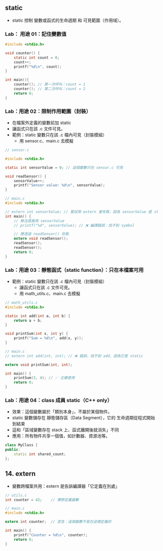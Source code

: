 ## static

-   static 控制 變數或函式的生命週期 和 可見範圍（作用域）。

### Lab： 用途 01：記住變數值

```c
#include <stdio.h>

void counter() {
    static int count = 0;
    count++;
    printf("%d\n", count);
}

int main(){
    counter(); // 第一次呼叫：count = 1
    counter(); // 第二次呼叫：count = 2
    return 0;
}
```

### Lab：用途 02：限制作用範圍（封裝）

-   在檔案外定義的變數前加 static
-   讓函式只在該 .c 文件可見。
-   範例：static 變數只在該 .c 檔內可見（封裝模組）
    -   用 sensor.c、main.c 去模擬

```c
// sensor.c

#include <stdio.h>

static int sensorValue = 0; // 這個變數只在 sensor.c 可見

void readSensor() {
    sensorValue++;
    printf("Sensor value: %d\n", sensorValue);
}
```

```c
// main.c
#include <stdio.h>

// extern int sensorValue; // 嘗試用 extern 會失敗，因為 sensorValue 是 static
int main() {
    // 無法直接用 sensorValue
    // printf("%d", sensorValue); // ❌ 編譯錯誤：找不到 symbol

    // 應透過 readSensor() 存取
    extern void readSensor();
    readSensor();
    readSensor();
    return 0;
}
```

### Lab：用途 03：靜態函式（static function）：只在本檔案可用

-   範例：static 變數只在該 .c 檔內可見（封裝模組）
    -   讓函式只在該 .c 文件可見。
    -   用 math_utils.c、main.c 去模擬

```c
// math_utils.c
#include <stdio.h>

static int add(int a, int b) {
    return a + b;
}

void printSum(int x, int y) {
    printf("Sum = %d\n", add(x, y));
}
```

```c
// main.c
// extern int add(int, int); // ❌ 錯誤，找不到 add，因為它是 static

extern void printSum(int, int);

int main() {
    printSum(3, 4); // ✅ 正確使用
    return 0;
}
```

### Lab：用途 04：class 成員 static（C++ only）

-   效果：這個變數屬於「類別本身」，不屬於某個物件。
-   static 變數儲存在 靜態儲存區（Data Segment），它的 生命週期從程式開始到結束
-   這和「區域變數存在 stack 上、函式離開後就消失」不同
-   應用：所有物件共享一個值，如計數器、資源池等。

```cpp
class MyClass {
public:
    static int shared_count;
};
```

## 14. extern

-   變數跨檔案共用：extern 是告訴編譯器「它定義在別處」

```c
// utils.c
int counter = 42;    // 實際定義變數
```

```c
// main.c
#include <stdio.h>

extern int counter;  // 宣告：這個變數不是在這裡定義的

int main() {
    printf("Counter = %d\n", counter);
    return 0;
}
```
